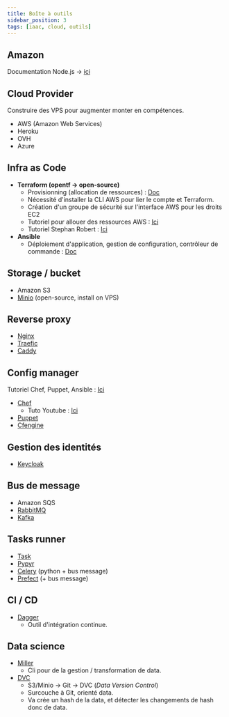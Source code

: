 ```yaml
---
title: Boîte à outils
sidebar_position: 3
tags: [iaac, cloud, outils]
---
```


## Amazon

Documentation Node.js -> [ici](https://docs.aws.amazon.com/sdk-for-javascript/v3/developer-guide/javascript_sqs_code_examples.html#scenarios)

## Cloud Provider

Construire des VPS pour augmenter monter en compétences.

- AWS (Amazon Web Services)
- Heroku
- OVH
- Azure

## Infra as Code

- **Terraform (opentf -> open-source)**
  - Provisionning (allocation de ressources) : [Doc](https://registry.terraform.io)
  - Nécessité d'installer la CLI AWS pour lier le compte et Terraform.
  - Création d'un groupe de sécurité sur l'interface AWS pour les droits EC2
  - Tutoriel pour allouer des ressources AWS : [Ici](https://spacelift.io/blog/terraform-ec2-instance)
  - Tutoriel Stephan Robert : [Ici](https://blog.stephane-robert.info/post/terraform-gitlab-aws-ansible/#cr%C3%A9ation-de-notre-vm-ec2)
- **Ansible**
  - Déploiement d'application, gestion de configuration, contrôleur de commande : [Doc](https://docs.ansible.com/ansible/latest/index.html)

## Storage / bucket

- Amazon S3
- [Minio](https://min.io) (open-source, install on VPS)

## Reverse proxy

- [Nginx](https://nginx.org/en/docs/)
- [Traefic](https://traefik.io)
- [Caddy](https://caddyserver.com)

## Config manager

Tutoriel Chef, Puppet, Ansible : [Ici](https://www.youtube.com/live/O1s16cYzC10?si=eA_9bLAyX9PmUtZ-)

- [Chef](https://www.chef.io/solutions/configuration-management)
  - Tuto Youtube : [Ici](https://www.youtube.com/watch?v=04oITjdLtho)
- [Puppet](https://www.puppet.com)
- [Cfengine](https://docs.cfengine.com/docs/3.22/getting-started.html)

## Gestion des identités

- [Keycloak](https://www.keycloak.org)

## Bus de message

- Amazon SQS
- [RabbitMQ](https://www.rabbitmq.com)
- [Kafka](https://kafka.apache.org)

## Tasks runner

- [Task](https://taskfile.dev)
- [Pypyr](https://pypyr.io/)
- [Celery](https://docs.celeryq.dev/en/stable/getting-started/introduction.html) (python + bus message)
- [Prefect](https://www.prefect.io) (+ bus message)

## CI / CD

- [Dagger](https://dagger.io)
  - Outil d'intégration continue.

## Data science

- [Miller](https://miller.readthedocs.io/en/6.9.0/)
  - Cli pour de la gestion / transformation de data.
- [DVC](https://dvc.org/)
  - S3/Minio -> Git -> DVC (_Data Version Control_)
  - Surcouche à Git, orienté data.
  - Va crée un hash de la data, et détecter les changements de hash donc de data.
